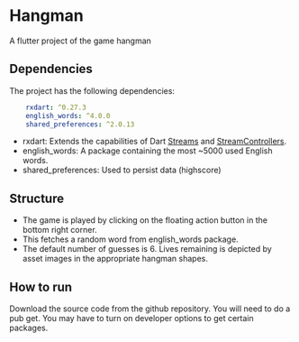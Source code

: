 # Hangman

A flutter project of the game hangman

## Dependencies

The project has the following dependencies:

``` yaml
    rxdart: ^0.27.3
    english_words: ^4.0.0
    shared_preferences: ^2.0.13
```

- rxdart: Extends the capabilities of Dart [Streams](https://api.dart.dev/stable/2.16.2/dart-async/Stream-class.html) and [StreamControllers](https://api.dart.dev/stable/2.16.2/dart-async/StreamController-class.html).
- english_words: A package containing the most ~5000 used English words.
- shared_preferences: Used to persist data (highscore)

## Structure

- The game is played by clicking on the floating action button in the bottom right corner.
- This fetches a random word from english_words package.
- The default number of guesses is 6. Lives remaining is depicted by asset images in the appropriate hangman shapes.

## How to run

Download the source code from the github repository.
You will need to do a pub get.
You may have to turn on developer options to get certain packages.


